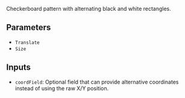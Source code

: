 Checkerboard pattern with alternating black and white rectangles.

## Parameters

* `Translate`
* `Size`

## Inputs

* `coordField`: Optional field that can provide alternative coordinates instead of using the raw X/Y position.